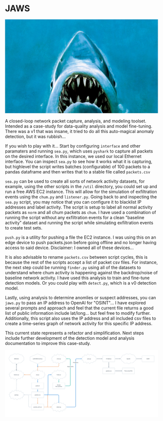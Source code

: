 # JAWS
![hehe](/assets/ohey.jpeg)

A closed-loop network packet capture, analysis, and modeling toolset. Intended as a case-study for data-quality analysis and model fine-tuning. There was a v1 that was insane, it tried to do all this auto-magical anomaly detection, but it was rubbish...

If you wish to play with it... Start by configuring `interface` and other paramaters and running `sea.py`, which uses `pyshark` to capture all packets on the desired interface. In this instance, we used our local Ethernet interface. You can inspect `sea.py` to see how it works what it is capturing, but highlevel the script writes batches (configurable) of 100 packets to a pandas dataframe and then writes that to a stable file called `packets.csv`

`sea.py` can be used to create all sorts of network activity datasets, for example, using the other scripts in the `/util` directory, you could set up and run a free AWS EC2 instance. This will allow for the simulation of exfiltration events using the `chum.py` and `listener.py`. Going back to and inspecting the `sea.py` script, you may notice that you can configure it to blacklist IP addresses and label activity. The script is setup to label all normal activity packets as `norm` and all chum packets as `chum`. I have used a combination of running the script without any exfiltration events for a clean "baseline activity" dataset and running the script while simulating exfiltration events to create test sets.

`push.py` is a utility for pushing a file the EC2 instance. I was using this on an edge device to push packets.json before going offline and no longer having access to said device. Disclaimer: I owned all of these devices...

It is also advisable to rename `packets.csv` between script cycles, this is because the rest of the scripts accept a list of packet csv files. For instance, the next step could be running `finder.py` using all of the datasets to understand where chum activity is happening against the backdrop/noise of baseline network activity. I have used this analysis to train and fine-tune detection models. Or you could play with `detect.py`, which is a v0 detection model.

Lastly, using analysis to determine anomlies or suspect addresses, you can `jaws.py` to pass an IP address to OpenAI for "OSINT"... I have explored several prompts and approach and feel that the current file returns a good list of public information include lat/long... but feel free to modify further. Additionally, this script also uses the IP address and all included csv files to create a time-series graph of network activity for this specific IP address.

This current state represents a refactor and simplification. Next steps include further development of the detection model and analysis documentation to improve this case-study.

![the diagram!](/assets/diagram_4.png)
